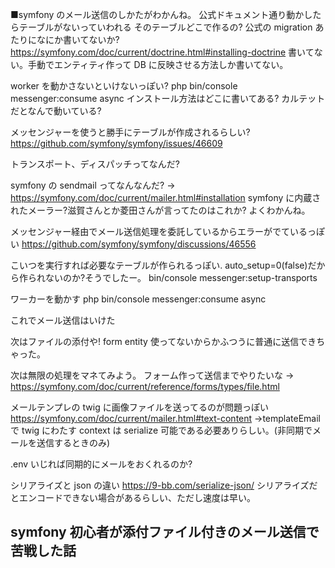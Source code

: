 ■symfony のメール送信のしかたがわかんね。
公式ドキュメント通り動かしたらテーブルがないっていわれる
そのテーブルどこで作るの?
公式の migration あたりになにか書いてないか?
https://symfony.com/doc/current/doctrine.html#installing-doctrine
書いてない。手動でエンティティ作って DB に反映させる方法しか書いてない。

worker を動かさないといけないっぽい?
php bin/console messenger:consume async
インストール方法はどこに書いてある?
カルテットだとなんで動いている?

メッセンジャーを使うと勝手にテーブルが作成されるらしい?
https://github.com/symfony/symfony/issues/46609

トランスポート、ディスパッチってなんだ?

symfony の sendmail ってなんなんだ?
→ https://symfony.com/doc/current/mailer.html#installation
symfony に内蔵されたメーラー?滋賀さんとか菱田さんが言ってたのはこれか?
よくわかんね。

メッセンジャー経由でメール送信処理を委託しているからエラーがでているっぽい
https://github.com/symfony/symfony/discussions/46556

こいつを実行すれば必要なテーブルが作られるっぽい. auto_setup=0(false)だから作られないのか?そうでしたー。
bin/console messenger:setup-transports

ワーカーを動かす
php bin/console messenger:consume async

これでメール送信はいけた

次はファイルの添付や!
form entity 使ってないからかふつうに普通に送信できちゃった。

次は無限の処理をマネてみよう。
フォーム作って送信までやりたいな
→ https://symfony.com/doc/current/reference/forms/types/file.html

メールテンプレの twig に画像ファイルを送ってるのが問題っぽい
https://symfony.com/doc/current/mailer.html#text-content
→templateEmail で twig にわたす context は serialize 可能である必要ありらしい。(非同期でメールを送信するときのみ)

.env いじれば同期的にメールをおくれるのか?

シリアライズと json の違い
https://9-bb.com/serialize-json/
シリアライズだとエンコードできない場合があるらしい、ただし速度は早い。

## symfony 初心者が添付ファイル付きのメール送信で苦戦した話
